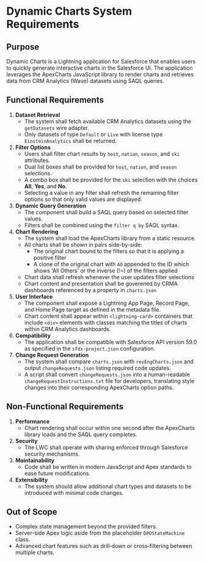 # Dynamic Charts System Requirements

## Purpose

Dynamic Charts is a Lightning application for Salesforce that enables users to quickly generate interactive charts in the Salesforce UI. The application leverages the ApexCharts JavaScript library to render charts and retrieves data from CRM Analytics (Wave) datasets using SAQL queries.

## Functional Requirements

1. **Dataset Retrieval**
   - The system shall fetch available CRM Analytics datasets using the `getDatasets` wire adapter.
   - Only datasets of type `Default` or `Live` with license type `EinsteinAnalytics` shall be returned.
2. **Filter Options**
   - Users shall filter chart results by `host`, `nation`, `season`, and `ski` attributes.
   - Dual list boxes shall be provided for `host`, `nation`, and `season` selections.
   - A combo box shall be provided for the `ski` selection with the choices **All**, **Yes**, and **No**.
   - Selecting a value in any filter shall refresh the remaining filter options so that only valid values are displayed.
3. **Dynamic Query Generation**
   - The component shall build a SAQL query based on selected filter values.
   - Filters shall be combined using the `filter q by` SAQL syntax.
4. **Chart Rendering**
   - The system shall load the ApexCharts library from a static resource.
   - All charts shall be shown in pairs side-by-side:
     - The original chart bound to the filters so that it is applying a positive filter
     - A clone of the original chart with `AO` appended to the ID which shows 'All Others' or the inverse (!=) of the filters applied
   - Chart data shall refresh whenever the user updates filter selections
   - Chart content and presentation shall be goverened by CRMA dashboards referenced by a property in `charts.json`
5. **User Interface**
   - The component shall expose a Lightning App Page, Record Page, and Home Page target as defined in the metadata file.
   - Chart content shall appear within `<lightning-card>` containers that include `<div>` elements with classes matching the titles of charts within CRM Analytics dashboards.
6. **Compatibility**
   - The application shall be compatible with Salesforce API version 59.0 as specified in the `sfdx-project.json` configuration.
7. **Change Request Generation**
   - The system shall compare `charts.json` with `revEngCharts.json` and output `changeRequests.json` listing required code updates.
   - A script shall convert `changeRequests.json` into a human-readable `changeRequestInstructions.txt` file for developers, translating style changes into their corresponding ApexCharts option paths.

## Non‑Functional Requirements

1. **Performance**
   - Chart rendering shall occur within one second after the ApexCharts library loads and the SAQL query completes.
2. **Security**
   - The LWC shall operate with sharing enforced through Salesforce security mechanisms.
3. **Maintainability**
   - Code shall be written in modern JavaScript and Apex standards to ease future modifications.
4. **Extensibility**
   - The system should allow additional chart types and datasets to be introduced with minimal code changes.

## Out of Scope

- Complex state management beyond the provided filters.
- Server-side Apex logic aside from the placeholder `DPOStateMachine` class.
- Advanced chart features such as drill‑down or cross‑filtering between multiple charts.
